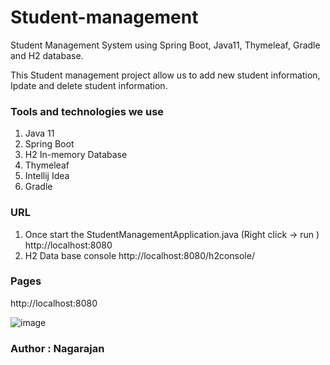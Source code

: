 # Student-management 

Student Management System using Spring Boot, Java11, Thymeleaf, Gradle and H2 database.

This Student management project allow us to add new student information, Ipdate and delete student information.


### Tools and technologies we use
1. Java 11
2. Spring Boot
3. H2 In-memory Database
4. Thymeleaf
5. Intellij Idea
6. Gradle 

### URL 
1. Once start the StudentManagementApplication.java (Right click -> run )
       http://localhost:8080
2. H2 Data base console
   http://localhost:8080/h2console/

### Pages
http://localhost:8080

![image](https://imgur.com/a/Otn6urJ.png) 

### Author : Nagarajan